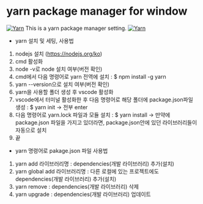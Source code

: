 # yarn package manager for window
[![Yarn](https://img.shields.io/badge/package%20manager-Yarn-green)](https://yarnpkg.com/) This is a yarn package manager setting. [![Yarn](https://img.shields.io/badge/package%20manager-Yarn-blue)](https://yarnpkg.com/)



* yarn 설치 및 세팅, 사용법
1. nodejs 설치 (https://nodejs.org/ko)
2. cmd 활성화
3. node -v로 node 설치 여부(버전 확인)
4. cmd에서 다음 명령어로 yarn 전역에 설치 : $ npm install -g yarn
5. yarn --version으로 설치 여부(버전 확인)
6. yarn을 사용할 폴더 생성 후 vscode 활성화
7. vscode에서 터미널 활성화한 후 다음 명령어로 해당 폴더에 package.json파일 생성 : $ yarn init
-> 전부 enter
8. 다음 명령어로 yarn.lock 파일과 모듈 설치 : $ yarn install
-> 만약에 package.json 파일을 가지고 있더라면, package.json안에 있던 라이브러리들이 자동으로 설치
9. 끝

* yarn 명령어로 pakage.json 파일 사용법
1. yarn add 라이브러리명 : dependencies(개발 라이브러리) 추가(설치)
2. yarn global add 라이브러리명 : 다른 로컬에 있는 프로젝트에도 dependencies(개발 라이브러리) 추가(설치)
3. yarn remove : dependencies(개발 라이브러리) 삭제
4. yarn upgrade : dependencies(개발 라이브러리) 업데이트
